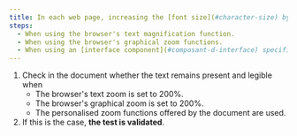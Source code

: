 ```yaml
---
title: In each web page, increasing the [font size](#character-size) by at least 200% must not cause any loss of information. Is this rule respected under any of these conditions (excluding special cases)?
steps:
  - When using the browser's text magnification function.
  - When using the browser's graphical zoom functions.
  - When using an [interface component](#composant-d-interface) specific to the site which allows text to be enlarged or zoomed.
---
```


1. Check in the document whether the text remains present and legible when
   - The browser's text zoom is set to 200%.
   - The browser's graphical zoom is set to 200%.
   - The personalised zoom functions offered by the document are used.
2. If this is the case, **the test is validated**.
